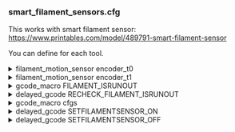 ### smart_filament_sensors.cfg 

This works with smart filament sensor: https://www.printables.com/model/489791-smart-filament-sensor

You can define for each tool. 

<details><summary>filament_motion_sensor encoder_t0</summary>

```
[filament_motion_sensor encoder_t0]
detection_length: 10
extruder: extruder
#switch_pin: ^!PE4
switch_pin: ^!EBB0: PB5
pause_on_runout: false
runout_gcode: FILAMENT_ISRUNOUT
```

</details>


<details><summary>filament_motion_sensor encoder_t1</summary>

```
[filament_motion_sensor encoder_t1]
detection_length: 10
extruder: extruder
#switch_pin: ^!PE4
switch_pin: ^!EBB1: PB5
pause_on_runout: false
runout_gcode: FILAMENT_ISRUNOUT
```

</details>


<details><summary>gcode_macro FILAMENT_ISRUNOUT</summary>

```
[gcode_macro FILAMENT_ISRUNOUT]
description: Is called when filament runout is detected by filament_motion_sensor
gcode:
 {% set runout_state = "delay_runout_check" if printer.print_stats.print_duration < 30 else "runout" %}
 {% set runout_state = "not_printing" if printer.idle_timeout.state != "Printing" else "runout" %}
 # {% set runout_state = "nope" if 1 == 2 else "runout" %}
 {% set counter = printer["gcode_macro cfgs"].counter + 1 %}
 SET_GCODE_VARIABLE MACRO=cfgs VARIABLE=counter VALUE='{counter}'
 # { action_respond_info("counter: %i" % (counter)) }
 { action_respond_info("runout state: %s" % (runout_state)) }
 {% if runout_state == "delay_runout_check" %} 
     { action_respond_info("No runout detection first 30 seconds of print duration.") }
 {% elif runout_state == "not_printing" %}
     ## Printer not in printing state
     { action_respond_info("No runout detection as printer is not in printing state.") }
 {% else %}
       {% set breaker = namespace(found=False) %}
       {% if runout_state == "runout" %}
           {% if counter < 4 %}
               UPDATE_DELAYED_GCODE ID=RECHECK_FILAMENT_ISRUNOUT DURATION=5 ; Recheck after XXs duration
               { action_respond_info("Detected possible runout. Recheck runout sensor in 5s.") }
           {% else %}
               SET_GCODE_VARIABLE MACRO=cfgs VARIABLE=counter VALUE='0'
               { action_respond_info("Detected actual runout. Go to filament change position.") }
               M600 ; Go To Filament Change position
              {% set breaker.found = true %}
           {% endif %} 
       {% endif %} 
 {% endif %}
```
</details>

<details><summary>delayed_gcode RECHECK_FILAMENT_ISRUNOUT</summary>

```
[delayed_gcode RECHECK_FILAMENT_ISRUNOUT]             
gcode:
    {% set rechecks = printer["gcode_macro cfgs"].rechecks %}
    {% set rechecks=rechecks+1 %}
    SET_GCODE_VARIABLE MACRO=cfgs VARIABLE=rechecks VALUE='{rechecks}'
    {% if printer["filament_motion_sensor filament_sensor"].filament_detected == True %}
        { action_respond_info("filament found, total rechecks: %i"  % (rechecks | int)) }
        SET_GCODE_VARIABLE MACRO=cfgs VARIABLE=counter VALUE='0'
    {% else %}
         { action_respond_info("no filament detected, total rechecks: %i"  % (rechecks | int)) }
        FILAMENT_ISRUNOUT
    {% endif %}
```
</details>

<details><summary>gcode_macro cfgs</summary>

```
[gcode_macro cfgs]
variable_counter: 0
variable_rechecks: 0
gcode:
      { action_respond_info("var is loaded.") } 
```
</details>

<details><summary>delayed_gcode SETFILAMENTSENSOR_ON</summary>

``` 
[delayed_gcode SETFILAMENTSENSOR_ON]
gcode:
  {% if params.T|int > 0 and params.T|int < 5 %}
 	#SET_FILAMENT_SENSOR SENSOR=filament_sensor ENABLE=1
 	SET_FILAMENT_SENSOR SENSOR=encoder_t{params.T} ENABLE=1
  {% endif %}
```
</details>


<details><summary>delayed_gcode SETFILAMENTSENSOR_OFF</summary>

``` 
[delayed_gcode SETFILAMENTSENSOR_OFF]
gcode:
  {% if params.T|int > 0 and params.T|int < 5 %}
 	#SET_FILAMENT_SENSOR SENSOR=filament_sensor ENABLE=1
 	SET_FILAMENT_SENSOR SENSOR=encoder_t{params.T} ENABLE=0
  {% endif %}
```
</details>

